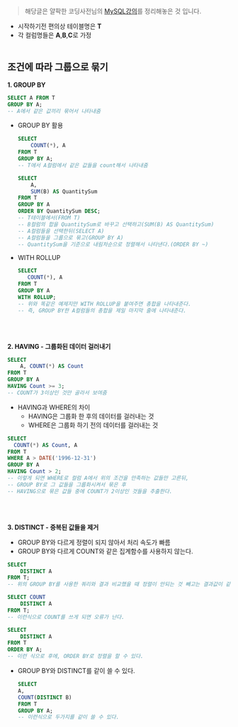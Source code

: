 >해당글은 얄팍한 코딩사전님의 [MySQL강의](https://www.youtube.com/watch?v=dgpBXNa9vJc&t=1578s)를 정리해놓은 것 입니다.
* 시작하기전 편의상 테이블명은 **T**</br>
* 각 컬럼명들은 **A**,**B**,**C**로 가정</br></br>

## 조건에 따라 그룹으로 묶기
**1. GROUP BY**
```sql
SELECT A FROM T
GROUP BY A;
-- A에서 같은 값끼리 묶어서 나타내줌
```
- GROUP BY 활용
    ```sql
    SELECT
        COUNT(*), A
    FROM T
    GROUP BY A;
    -- T에서 A컬럼에서 같은 값들을 count해서 나타내줌 
    ```
    ```sql
    SELECT
        A,
        SUM(B) AS QuantitySum
    FROM T
    GROUP BY A
    ORDER BY QuantitySum DESC;
    -- T테이블에서(FROM T)
    -- B컬럼의 합을 QuantitySum로 바꾸고 선택하고(SUM(B) AS QuantitySum)
    -- A컬럼들을 선택한뒤(SELECT A)
    -- A컬럼들을 그룹으로 묶고(GROUP BY A)
    -- QuantitySum을 기준으로 내림차순으로 정렬해서 나타낸다.(ORDER BY ~)
    ```
- WITH ROLLUP
     ```sql
    SELECT
        COUNT(*), A
    FROM T
    GROUP BY A
    WITH ROLLUP;
    -- 위와 똑같은 예제지만 WITH ROLLUP을 붙여주면 총합을 나타내준다.
    -- 즉, GROUP BY한 A컬럼들의 총합을 제일 마지막 줄에 나타내준다.
    ```
    </br></br>

**2. HAVING - 그룹화된 데이터 걸러내기**
```sql
SELECT
    A, COUNT(*) AS Count
FROM T
GROUP BY A
HAVING Count >= 3;
-- COUNT가 3이상인 것만 골라서 보여줌
```
- HAVING과 WHERE의 차이
    - HAVING은 그룹화 한 후의 데이터를 걸러내는 것
    - WHERE은 그룹화 하기 전의 데이터를 걸러내는 것
```sql
SELECT
  COUNT(*) AS Count, A
FROM T
WHERE A > DATE('1996-12-31')
GROUP BY A
HAVING Count > 2;
-- 이렇게 되면 WHERE로 컬럼 A에서 위의 조건을 만족하는 값들만 고른뒤,
-- GROUP BY로 그 값들을 그룹화시켜서 묶은 후
-- HAVING으로 묶은 값들 중에 COUNT가 2이상인 것들을 추출한다.
```
</br></br>

**3. DISTINCT - 중복된 값들을 제거**
- GROUP BY와 다르게 정렬이 되지 않아서 처리 속도가 빠름
- GROUP BY와 다르게 COUNT와 같은 집계함수를 사용하지 않는다.
```sql
SELECT 
    DISTINCT A
FROM T;
-- 위의 GROUP BY를 사용한 쿼리와 결과 비교했을 때 정렬이 안되는 것 빼고는 결과값이 같다.

SELECT COUNT 
    DISTINCT A
FROM T;
-- 이런식으로 COUNT를 쓰게 되면 오류가 난다.

SELECT 
    DISTINCT A
FROM T
ORDER BY A;
-- 이런 식으로 후에, ORDER BY로 정렬을 할 수 있다.
```
- GROUP BY와 DISTINCT를 같이 쓸 수 있다.
    ```sql
    SELECT
    A,
    COUNT(DISTINCT B)
    FROM T
    GROUP BY A;
    -- 이런식으로 두가지를 같이 쓸 수 있다.
    ```
